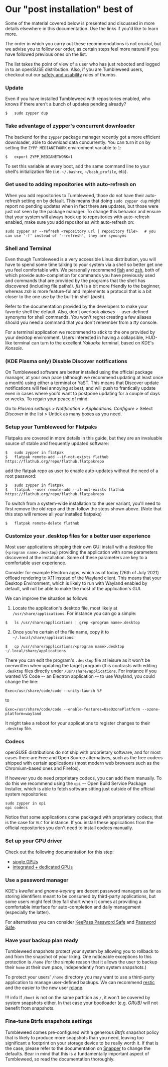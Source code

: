 # Our "post installation" best of

Some of the material covered below is presented and discussed in more details elsewhere in this documentation. Use the links if you'd like to learn more.

The order in which you carry out these recommendations is not crucial, but we advise you to follow our order, as certain steps feel more natural if you have followed previous ones on the list. 

The list takes the point of view of a user who has just rebooted and logged in to an openSUSE distribution. Also, if you are Tumbleweed users, checkout out our [safety and usability](safety_usability.md) rules of thumbs.


### Update
Even if you have installed Tumbleweed with repositories enabled, who knows if there aren't a bunch of updates pending already? 
```
$   sudo zypper dup
```


### Take advantage of zypper's concurrent downloader
The backend for the `zypper` package manager recently got a more efficient downloader, able to download data concurrently. You can turn it on by setting the `ZYPP_MEDIANETWORK` environment variable to `1`:

```
$   export ZYPP_MEDIANETWORK=1
```

To set this variable at every boot, add the same command line to your shell's initialization file (i.e. `~/.bashrc`, `~/bash_profile`, etc).

### Get used to adding repositories with auto-refresh on
When you add repositories to Tumbleweed, those do not have their auto-refresh setting on by default. This means that doing `sudo zypper dup` might report no pending updates when in fact there __are__ updates, but those were just not seen by the package manager. To change this behavior and ensure that your system will always hook up to repositories with auto-refresh enabled, make sure you add repositories with auto-refresh on:
```
sudo zypper ar --refresh <repository url | repository file>   # you can use '-f' instead of '--refresh', they are synonyms
```

### Shell and Terminal
Even though Tumbleweed is a very accessible Linux distribution, you will have to spend some time talking to your system via a shell so better get one you feel comfortable with. We personally recommend [fish](https://fishshell.com/) and [zsh](https://ohmyz.sh/), both of which provide auto-completion for commands you have previously used and commands that are provided by the programs that the shell has discovered (including file paths!). _fish_ is a bit more friendly to the beginner, whereas _zsh_ is more feature-ful and implements a protocol that is a bit closer to the one use by the built-in shell (_bash_).

Refer to the documentation provided by the developers to make your favorite shell the default. Also, don't overlook _aliases_ -- user-defined synonyms for shell commands. You won't regret creating a few aliases should you need a command that you don't remember from a _tty_ console.

For a terminal application we recommend to stick to the one provided by your desktop environment. Users interested in having a collapsible, HUD-like terminal can turn to the excellent _Yakuake_ terminal, based on KDE's _Konsole_.

### (KDE Plasma only) Disable Discover notifications
On Tumbleweed software are better installed using the official package manager, at your own pace (although we recommend updating at least once a month) using either a terminal or YaST. This means that Discover update notifications will feel annoying at best, and will push to frantically update even in cases where you'd want to postpone updating for a couple of days or weeks. To regain your peace of mind:

Go to _Plasma settings_ > _Notification_ > _Applications: Configure_ > Select _Discover_ in the list > Untick as many boxes as you need.

### Setup your Tumbleweed for Flatpaks
Flatpaks are covered in more details in this guide, but they are an invaluable source of stable and frequently updated software:
```
$   sudo zypper in flatpak
$   flatpak remote-add --if-not-exists flathub https://flathub.org/repo/flathub.flatpakrepo
```
add the flatpak repo as user to enable auto-updates without the need of a root password: 
```
$   sudo zypper in flatpak
$   flatpak --user remote-add --if-not-exists flathub https://flathub.org/repo/flathub.flatpakrepo
```
To switch from a system-wide installation to the user variant, you'll need to first remove the old repo and then follow the steps shown above. (Note that this step will remove all your installed flatpaks)
```
$   flatpak remote-delete flathub
```

### Customize your .desktop files for a better user experience
Most user applications shipping their own GUI install with a desktop file (`<program name>.desktop`) providing the application with some parameters discovered at the installation. Some of these parameters are key to a comfortable user experience.

Consider for example Electron apps, which as of today (26th of July 2021) offload rendering to X11 instead of the Wayland client. This means that your Desktop Environment, which is likely to run with Wayland enabled by default, will not be able to make the most of the application's GUI.

We can improve the situation as follows:

1. Locate the application's desktop file, most likely at `/usr/share/applications`. For instance you can go a simple:
```
$   ls /usr/share/applications | grep <program name>.desktop
```
2. Once you're certain of the file name, copy it to `~/.local/share/applications`:
```
$   cp /usr/share/applications/<program name>.desktop ~/.local/share/applications
```

There you can edit the program's `.desktop` file at leisure as it won't be overwritten when updating the target program (this contrasts with editing `.desktop` files directly under `/usr/share/applications`. For instance if you wanted VS Code -- an Electron application -- to use Wayland, you could change the line:
```
Exec=/usr/share/code/code --unity-launch %F
```
to
```
Exec=/usr/share/code/code --enable-features=UseOzonePlatform --ozone-platform=wayland 
```
It might take a reboot for your applications to register changes to their `.desktop` file.

### Codecs
openSUSE distributions do not ship with proprietary software, and for most cases there are Free and Open Source alternatives, such as the free codecs shipped with certain applications (most modern web browsers such as the Chromium-based ones and Firefox).

If however you do need proprietary codecs, you can add them manually. To do this we recommend using the `opi` -- Open Build Service Package Installer, which is able to fetch software sitting just outside of the official system repositories:

```
sudo zypper in opi
opi codecs
```

Notice that some applications come packaged with proprietary codecs; that is the case for `VLC` for instance. If you install these applications from the official repositories you don't need to install codecs manually.

### Set up your GPU driver
Check out the following documentation for this step:

* [single GPUs](install_proprietary.md)
* [integrated + dedicated GPUs](hybrid_graphics.md)

### Use a password manager
KDE's _kwallet_ and _gnome-keyring_ are decent password managers as far as storing identifiers meant to be consumed by third-party applications, but some users might feel they fall short when it comes at providing a comfortable interface for auto-completion and daily management (especially the latter). 

For alternatives you can consider [KeePass Password Safe](https://keepass.info/) and [Password Safe](https://gitlab.gnome.org/World/PasswordSafe).

### Have your backup plan ready
Tumbleweed snapshots protect your system by allowing you to rollback to and from the snapshot of your liking. One noticeable exceptions to this protection is `/home` (for the simple reason that it allows the user to backup their `home` at their own pace, independently from system snapshots.)

To protect your users' `/home` directory you may want to use a third-party application to manage user-defined backups. We can recommend [restic](https://restic.net/) and the easier to the new user [rclone](https://rclone.org/).

!!! info
    If `/boot` is not on the same partition as `/`, it won't be covered by system snapshots either. In that case your bootloader (e.g. _GRUB)_ will not benefit from snapshots.

### Fine-tune Btrfs snapshots settings
Tumbleweed comes pre-configured with a generous _Btrfs_ snapshot policy that is likely to produce more snapshots than you need, leaving too significant a footprint on your storage device to be really worth it. If that is the case, please refer to the documentation on [Snapper](snapper.md) to change the defaults. Bear in mind that this is a fundamentally important aspect of Tumbleweed, so read the documentation thoroughly.
